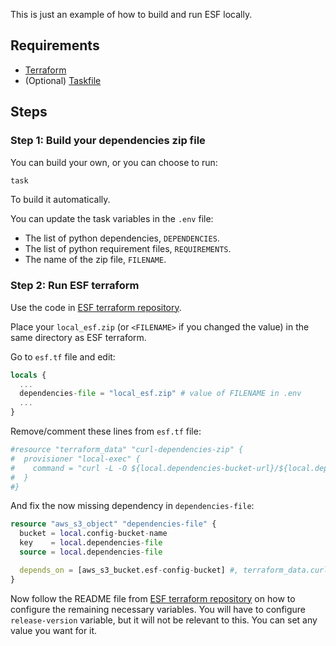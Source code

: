 This is just an example of how to build and run ESF locally.

## Requirements

- [Terraform](https://www.terraform.io/)
- (Optional) [Taskfile](https://taskfile.dev/installation/)


## Steps

### Step 1: Build your dependencies zip file

You can build your own, or you can choose to run:
```bash
task
```
To build it automatically.

You can update the task variables in the `.env` file:
- The list of python dependencies, `DEPENDENCIES`.
- The list of python requirement files, `REQUIREMENTS`.
- The name of the zip file, `FILENAME`.


### Step 2: Run ESF terraform

Use the code in [ESF terraform repository](https://github.com/elastic/terraform-elastic-esf).

Place your `local_esf.zip` (or `<FILENAME>` if you changed the value) in the same directory as ESF terraform.

Go to `esf.tf` file and edit:

```terraform
locals {
  ...
  dependencies-file = "local_esf.zip" # value of FILENAME in .env
  ...
}
```

Remove/comment these lines from `esf.tf` file:

```terraform
#resource "terraform_data" "curl-dependencies-zip" {
#  provisioner "local-exec" {
#    command = "curl -L -O ${local.dependencies-bucket-url}/${local.dependencies-file}"
#  }
#}
```

And fix the now missing dependency in `dependencies-file`:

```terraform
resource "aws_s3_object" "dependencies-file" {
  bucket = local.config-bucket-name
  key    = local.dependencies-file
  source = local.dependencies-file

  depends_on = [aws_s3_bucket.esf-config-bucket] #, terraform_data.curl-dependencies-zip]
}
```

Now follow the README file from [ESF terraform repository](https://github.com/elastic/terraform-elastic-esf) on how to configure the remaining necessary variables. You will have to configure `release-version` variable, but it will not be relevant to this. You can set any value you want for it.

